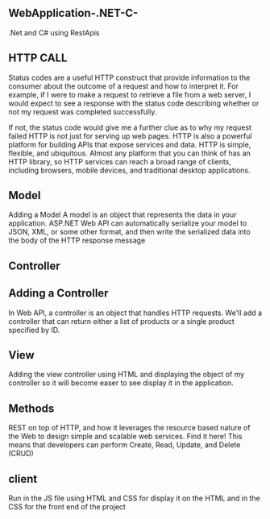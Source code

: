 ## WebApplication-.NET-C-
.Net and C# using RestApis

## HTTP CALL 
Status codes are a useful HTTP construct that provide information to the consumer about the outcome of a request and how to interpret it. 
For example, if I were to make a request to retrieve a file from a web server, I would expect to see a response with the status code describing whether or not my request was completed successfully.

If not, the status code would give me a further clue as to why my request failed
HTTP is not just for serving up web pages. HTTP is also a powerful platform for building APIs that expose services and data. HTTP is simple, flexible, and ubiquitous. Almost any platform that you can think of has an HTTP library, so HTTP services can reach a broad range of clients, including browsers, mobile devices, and traditional desktop applications.


## Model 
Adding a Model
A model is an object that represents the data in your application. ASP.NET Web API can automatically serialize your model to JSON, XML, or some other format, and then write the serialized data into the body of the HTTP response message

## Controller 

## Adding a Controller
In Web API, a controller is an object that handles HTTP requests. We'll add a controller that can return either a list of products or a single product specified by ID.

## View 
Adding the view controller using HTML and displaying the object of my controller so it will become easer to see display it in the application.

## Methods 

REST on top of HTTP, and how it leverages the resource based nature of the Web to design simple and scalable web services. Find it here!
 This means that developers can perform Create, Read, Update, and Delete (CRUD) 

## client 

Run in the JS file using HTML and CSS for display it on the HTML and in the CSS for the front end of the project
